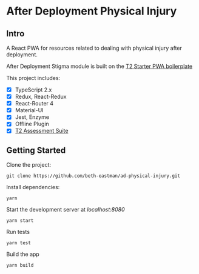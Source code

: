# After Deployment Physical Injury

## Intro
A React PWA for resources related to dealing with physical injury after deployment.

After Deployment Stigma module is built on the [T2 Starter PWA boilerplate](https://github.com/jlightfoot2/t2-pwa-starter)

This project includes:
- [x] TypeScript 2.x
- [x] Redux, React-Redux
- [x] React-Router 4
- [x] Material-UI
- [x] Jest, Enzyme
- [x] Offline Plugin
- [X] [T2 Assessment Suite](https://yarn.pm/local-t2-assessment-suite)

## Getting Started

Clone the project:

``git clone https://github.com/beth-eastman/ad-physical-injury.git``

Install dependencies:

``yarn``

Start the development server at <i>localhost:8080</i>

``yarn start``

Run tests

``yarn test``

Build the app

``yarn build``
